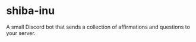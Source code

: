 # shiba-inu
A small Discord bot that sends a collection of affirmations and questions to your server.
